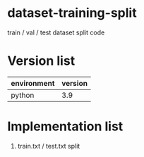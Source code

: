 # dataset-training-split

train / val / test dataset split code

# Version list
|environment|version|
|---|---|
|python|3.9|


# Implementation list
1. train.txt / test.txt split
